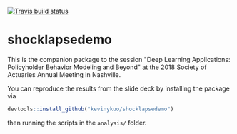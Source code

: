[![Travis build status](https://travis-ci.org/kevinykuo/shocklapsedemo.svg?branch=master)](https://travis-ci.org/kevinykuo/shocklapsedemo)

# shocklapsedemo

This is the companion package to the session "Deep Learning Applications: Policyholder Behavior Modeling and Beyond" at the 2018 Society of Actuaries Annual Meeting in Nashville. 

You can reproduce the results from the slide deck by installing the package via

```r
devtools::install_github("kevinykuo/shocklapsedemo")
```

then running the scripts in the `analysis/` folder.

